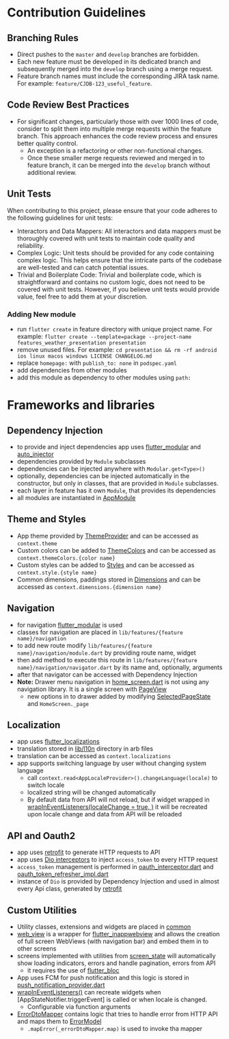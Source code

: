 # Contribution Guidelines

## Branching Rules

* Direct pushes to the `master` and `develop` branches are forbidden.
* Each new feature must be developed in its dedicated branch and subsequently merged into the `develop` branch using a merge request.
* Feature branch names must include the corresponding JIRA task name. For example: `feature/CJDB-123_useful_feature`.

## Code Review Best Practices

* For significant changes, particularly those with over 1000 lines of code, consider to split them into multiple merge requests within the feature branch. This approach enhances the code review process and ensures better quality control.
  * An exception is a refactoring or other non-functional changes.
  * Once these smaller merge requests reviewed and merged in to feature branch, it can be merged into the `develop` branch without additional review.

## Unit Tests
When contributing to this project, please ensure that your code adheres to the following guidelines for unit tests:
* Interactors and Data Mappers: All interactors and data mappers must be thoroughly covered with unit tests to maintain code quality and reliability.
* Complex Logic: Unit tests should be provided for any code containing complex logic. This helps ensure that the intricate parts of the codebase are well-tested and can catch potential issues.
* Trivial and Boilerplate Code: Trivial and boilerplate code, which is straightforward and contains no custom logic, does not need to be covered with unit tests. However, if you believe unit tests would provide value, feel free to add them at your discretion.


### Adding New module

- run `flutter create` in feature directory with unique project name. For
  example: `flutter create --template=package --project-name features_weather_presentation presentation`
- remove unused files. For
  example: `cd presentation && rm -rf android ios linux macos windows LICENSE CHANGELOG.md`
- replace `homepage:` with `publish_to: none` in `podspec.yaml`
- add dependencies from other modules
- add this module as dependency to other modules using `path:`


# Frameworks and libraries

## Dependency Injection
* to provide and inject dependencies app uses [flutter_modular](https://modular.flutterando.com.br/docs/flutter_modular/dependency-injection) and [auto_injector](https://pub.dev/packages/auto_injector)
* dependencies provided by `Module` subclasses
* dependencies can be injected anywhere with `Modular.get<Type>()`
* optionally, dependencies can be injected automatically in the constructor, but only in classes, that are provided in `Module` subclasses.
* each layer in feature has it own `Module`, that provides its dependencies
* all modules are instantiated in [AppModule](lib/app_module.dart)

## Theme and Styles
* App theme provided by [ThemeProvider](common/presentation/lib/theme/theme_provider.dart) and can be accessed as `context.theme`
* Custom colors can be added to [ThemeColors](common/presentation/lib/theme/theme_colors.dart) and can be accessed as `context.themeColors.{color name}`
* Custom styles can be added to [Styles](common/presentation/lib/theme/styles.dart) and can be accessed as `context.style.{style name}`
* Common dimensions, paddings stored in [Dimensions](common/presentation/lib/theme/dimensions.dart) and can be accessed as `context.dimensions.{dimension name}`

## Navigation
* for navigation [flutter_modular](https://modular.flutterando.com.br/docs/flutter_modular/navegation/) is used
* classes for navigation are placed in `lib/features/{feature name}/navigation`
* to add new route modify `lib/features/{feature name}/navigation/module.dart` by providing route name, widget
* then add method to execute this route in `lib/features/{feature name}/navigation/navigator.dart` by its name and, optionally, arguments
* after that navigator can be accessed with Dependency Injection
* **Note:** Drawer menu navigation in [home_screen.dart](features/home/presentation/lib/src/screens/home_screen.dart) is not using any navigation library. It is a single screen with [PageView](https://api.flutter.dev/flutter/widgets/PageView-class.html)
  * new options in to drawer added by modifying [SelectedPageState](features/home/presentation/lib/src/data/selected_page_state.dart) and `HomeScreen._page`

## Localization
* app uses [flutter_localizations](https://docs.flutter.dev/ui/accessibility-and-internationalization/internationalization)
* translation stored in [lib/l10n](features/home/presentation/lib/l10n) directory in arb files
* translation can be accessed as `context.localizations`
* app supports switching language by user without changing system language
  * call `context.read<AppLocaleProvider>().changeLanguage(locale)` to switch locale
  * localized string will be changed automatically
  * By default data from API will not reload, but if widget wrapped in [wrapInEventListeners(localeChange = true, )](lib/common/presentation/extensions/widget_listener.dart) it will be recreated upon locale change and data from API will be reloaded

## API and Oauth2
* app uses [retrofit](https://pub.dev/packages/retrofit) to generate HTTP requests to API
* app uses [Dio interceptors](https://pub.dev/packages/dio#interceptors) to inject `access_token` to every HTTP request
* `access_token` management is performed in [oauth_interceptor.dart](common/data/lib/client/oauth_interceptor.dart) and [oauth_token_refresher_impl.dart](common/data/lib/client/oauth_token_refresher_impl.dart)
* instance of `Dio` is provided by Dependency Injection and used in almost every Api class, generated by [retrofit](https://pub.dev/packages/retrofit)

## Custom Utilities
* Utility classes, extensions and widgets are placed in [common](common/presentation/lib/widgets)
* [web_view](features/webview/presentation/lib/src/widgets/web_view) is a wrapper for [flutter_inappwebview](https://pub.dev/packages/flutter_inappwebview) and allows the creation of full screen WebViews (with navigation bar) and embed them in to other screens
* screens implemented with utilities from [screen_state](common/presentation/lib/widgets/screen_state/screen_state.dart) will automatically show loading indicators, errors and handle pagination, errors from API
  * it requires the use of [flutter_bloc](https://pub.dev/packages/flutter_bloc)
* App uses FCM for push notification and this logic is stored in [push_notification_provider.dart](features/firebase_chat/presentation/lib/src/widgets/push_notification_provider.dart)
* [wrapInEventListeners()](common/presentation/lib/extensions/widget_listener.dart) can recreate widgets when [AppStateNotifier.triggerEvent] is called or when locale is changed.
  * Configurable via function arguments
* [ErrorDtoMapper](common/data/lib/mapper/error_dto_mapper.dart) contains logic that tries to handle error from HTTP API and maps them to [ErrorModel](common/domain/lib/data/error_model.dart)
  * `.mapError(_errorDtoMapper.map)` is used to invoke tha mapper